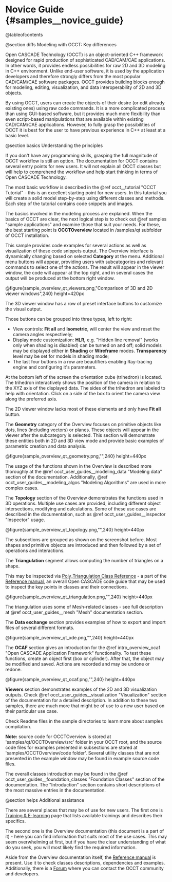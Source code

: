 Novice Guide {#samples__novice_guide}
=======

@tableofcontents

@section diffs Modeling with OCCT: Key differences

Open CASCADE Technology (OCCT) is an object-oriented C++ framework designed for rapid production of sophisticated CAD/CAM/CAE applications.
In other words, it provides endless possibilities for raw 2D and 3D modeling in C++ environment.
Unlike end-user software, it is used by the application developers and therefore strongly differs from the most popular CAD/CAM/CAE software packages.
OCCT provides building blocks enough for modeling, editing, visualization, and data interoperability of 2D and 3D objects.

By using OCCT, users can create the objects of their desire (or edit already existing ones) using raw code commands.
It is a more complicated process than using GUI-based software, but it provides much more flexibility than even script-based manipulations that are available within existing CAD/CAM/CAE applications.
However, to fully grasp the possibilities of OCCT it is best for the user to have previous experience in C++ at least at a basic level.

@section basics Understanding the principles

If you don't have any programming skills, grasping the full magnitude of OCCT workflow is still an option.
The documentation for OCCT contains several entry points for new users.
It will not explain all OCCT classes but will help to comprehend the workflow and help start thinking in terms of Open CASCADE Technology.

The most basic workflow is described in the @ref occt__tutorial "OCCT Tutorial" - this is an excellent starting point for new users.
In this tutorial you will create a solid model step-by-step using different classes and methods.
Each step of the tutorial contains code snippets and images.

The basics involved in the modeling process are explained.
When the basics of OCCT are clear, the next logical step is to check out @ref samples "sample applications" and examine those that suit your needs.
For these, the best starting point is **OCCTOverview** located in /samples/qt subfolder of OCCT installation.

This sample provides code examples for several actions as well as visualization of these code snippets output.
The Overview interface is dynamically changing based on selected **Category** at the menu.
Additional menu buttons will appear, providing users with subcategories and relevant commands to select one of the actions.
The result will appear in the viewer window, the code will appear at the top right, and in several cases the output will be produced at the bottom right window.

@figure{sample_overview_qt_viewers.png,"Comparison of 3D and 2D viewer windows",240} height=420px

The 3D viewer window has a row of preset interface buttons to customize the visual output.

Those buttons can be grouped into three types, left to right:

- View controls: **Fit all** and **Isometric**, will center the view and reset the camera angles respectively;
- Display mode customization: **HLR,** e.g. "Hidden line removal" (works only when shading is disabled) can be turned on and off;
solid models may be displayed either in **Shading** or **Wireframe** modes. **Transparency** level may be set for models in shading mode;
- The last four buttons in a row are beautifiers enabling Ray-tracing engine and configuring it's parameters.

At the bottom left of the screen the orientation cube (trihedron) is located.
The trihedron interactively shows the position of the camera in relation to the XYZ axis of the displayed data.
The sides of the trihedron are labeled to help with orientation.
Click on a side of the box to orient the camera view along the preferred axis.

The 2D viewer window lacks most of these elements and only have **Fit all** button.

The **Geometry** category of the Overview focuses on primitive objects like dots, lines (including vectors) or planes.
These objects will appear in the viewer after the subcategory is selected.
This section will demonstrate these entities both in 2D and 3D view mode and provide basic examples of parametric creation and data analysis.

@figure{sample_overview_qt_geometry.png,"",240} height=440px

The usage of the functions shown in the Overview is described more thoroughly at the @ref occt_user_guides__modeling_data "Modeling data" section of the documentation.
Additionally, @ref occt_user_guides__modeling_algos "Modeling Algorithms" are used in more complex cases.

The **Topology** section of the Overview demonstrates the functions used in 3D operations.
Multiple use cases are provided, including different object intersections, modifying and calculations.
Some of these use cases are described in the documentation, such as @ref occt_user_guides__inspector "Inspector" usage.

@figure{sample_overview_qt_topology.png,"",240} height=440px

The subsections are grouped as shown on the screenshot before.
Most shapes and primitive objects are introduced and then followed by a set of operations and interactions.

The **Triangulation** segment allows computing the number of triangles on a shape.

This may be inspected via [Poly_Triangulation Class Reference](https://dev.opencascade.org/doc/refman/html/class_poly___triangulation.html) -
a part of the [Reference manual](https://dev.opencascade.org/doc/refman/html/index.html),
an overall Open CASCADE code guide that may be used to inspect the key points in classes and their connections.

@figure{sample_overview_qt_triangulation.png,"",240} height=440px

The triangulation uses some of Mesh-related classes - see full description at @ref occt_user_guides__mesh "Mesh" documentation section.

The **Data exchange** section provides examples of how to export and import files of several different formats.

@figure{sample_overview_qt_xde.png,"",240} height=440px

The **OCAF** section gives an introduction for the @ref intro_overview_ocaf "Open CASCADE Application Framework" functionality.
To test these functions, create an object first (box or cylinder).
After that, the object may be modified and saved. Actions are recorded and may be undone or redone.

@figure{sample_overview_qt_ocaf.png,"",240} height=440px

**Viewers** section demonstrates examples of the 2D and 3D visualization outputs.
Check @ref occt_user_guides__visualization "Visualization" section of the documentation for a detailed description.
In addition to these two samples, there are much more that might be of use to a new user based on their particular use case.

Check Readme files in the sample directories to learn more about samples compilation.

**Note:** source code for OCCTOverview is stored at 'samples/qt/OCCTOverview/src' folder in your OCCT root,
and the source code files for examples presented in subsections are stored at 'samples/OCCTOverview/code folder'.
Several utility classes that are not presented in the example window may be found in example source code files.

The overall classes introduction may be found in the @ref occt_user_guides__foundation_classes "Foundation Classes" section of the documentation.
The "Introduction" section contains short descriptions of the most massive entries in the documentation.

@section helps Additional assistance

There are several places that may be of use for new users.
The first one is [Training & E-learning](https://dev.opencascade.org/resources/trainings) page that lists available trainings and describes their specifics.

The second one is the Overview documentation (this document is a part of it) - here you can find information that suits most of the use cases.
This may seem overwhelming at first, but if you have the clear understanding of what do you seek, you will most likely find the required information.

Aside from the Overview documentation itself, the [Reference manual](https://dev.opencascade.org/doc/refman/html/index.html) is present.
Use it to check classes descriptions, dependencies and examples.
Additionally, there is a [Forum](https://dev.opencascade.org/forums) where you can contact the OCCT community and developers.
